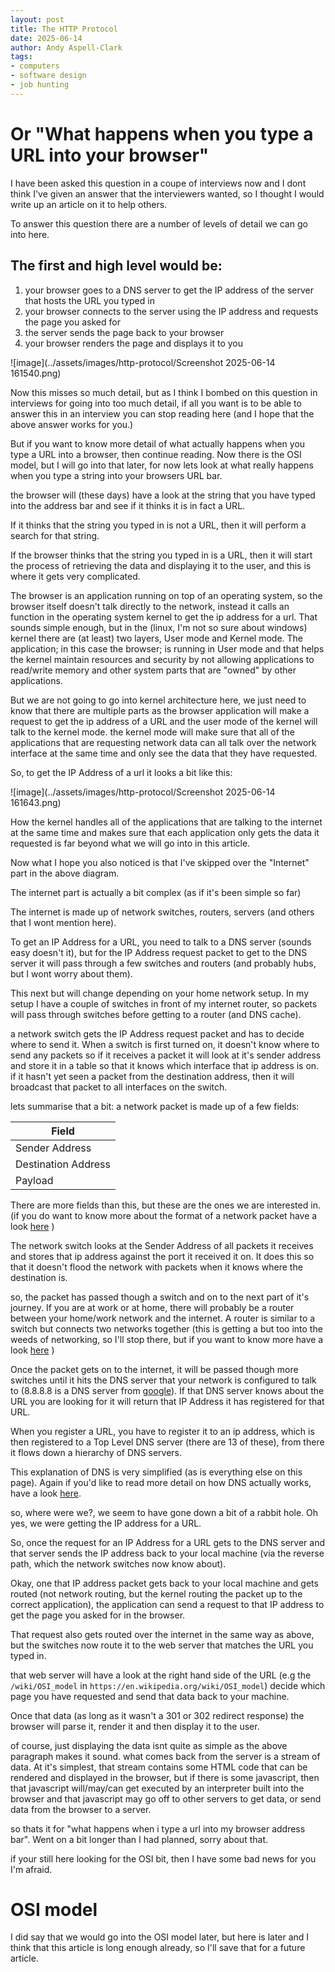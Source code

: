 ```yaml
---
layout: post
title: The HTTP Protocol
date: 2025-06-14
author: Andy Aspell-Clark
tags:
- computers
- software design
- job hunting
---
```


# Or "What happens when you type a URL into your browser"

I have been asked this question in a coupe of interviews now and I dont think I've given an answer that the interviewers wanted, so I thought I would write up an article on it to help others.

To answer this question there are a number of levels of detail we can go into here.

## The first and high level would be:
1. your browser goes to a DNS server to get the IP address of the server that hosts the URL you typed in
1. your browser connects to the server using the IP address and requests the page you asked for
1. the server sends the page back to your browser
1. your browser renders the page and displays it to you

![image](../assets/images/http-protocol/Screenshot 2025-06-14 161540.png)

Now this misses so much detail, but as I think I bombed on this question in interviews for going into too much detail, if all you want is to be able to answer this in an interview you can stop reading here (and I hope that the above answer works for you.)

But if you want to know more detail of what actually happens when you type a URL into a browser, then continue reading. Now there is the OSI model, but I will go into that later, for now lets look at what really happens when you type a string into your browsers URL bar.

the browser will (these days) have a look at the string that you have typed into the address bar and see if it thinks it is in fact a URL.

If it thinks that the string you typed in is not a URL, then it will perform a search for that string.

If the browser thinks that the string you typed in is a URL, then it will start the process of retrieving the data and displaying it to the user, and this is where it gets very complicated.

The browser is an application running on top of an operating system, so the browser itself doesn't talk directly to the network, instead it calls an function in the operating system kernel to get the ip address for a url. That sounds simple enough, but in the (linux, I'm not so sure about windows) kernel there are (at least) two layers, User mode and Kernel mode. The application; in this case the browser; is running in User mode and that helps the kernel maintain resources and security by not allowing applications to read/write memory and other system parts that are "owned" by other applications.

But we are not going to go into kernel architecture here, we just need to know that there are multiple parts as the browser application will make a request to get the ip address of a URL and the user mode of the kernel will talk to the kernel mode. the kernel mode will make sure that all of the applications that are requesting network data can all talk over the network interface at the same time and only see the data that they have requested.

So, to get the IP Address of a url it looks a bit like this:

![image](../assets/images/http-protocol/Screenshot 2025-06-14 161643.png)

How the kernel handles all of the applications that are talking to the internet at the same time and makes sure that each application only gets the data it requested is far beyond what we will go into in this article.

Now what I hope you also noticed is that I've skipped over the "Internet" part in the above diagram.

The internet part is actually a bit complex (as if it's been simple so far)

The internet is made up of network switches, routers, servers (and others that I wont mention here).

To get an IP Address for a URL, you need to talk to a DNS server (sounds easy doesn't it), but for the IP Address request packet to get to the DNS server it will pass through a few switches and routers (and probably hubs, but I wont worry about them).

This next but will change depending on your home network setup. In my setup I have a couple of switches in front of my internet router, so packets will pass through switches before getting to a router (and DNS cache). 

a network switch gets the IP Address request packet and has to decide where to send it. When a switch is first turned on, it doesn't know where to send any packets so if it receives a packet it will look at it's sender address and store it in a table so that it knows which interface that ip address is on. if it hasn't yet seen a packet from the destination address, then it will broadcast that packet to all interfaces on the switch.

lets summarise that a bit:
a network packet is made up of a few fields:

| Field               |
| ------------------- |
| Sender Address      |
| Destination Address |
| Payload             |

There are more fields than this, but these are the ones we are interested in. (if you do want to know more about the format of a network packet have a look [here](https://www.geeksforgeeks.org/computer-networks/tcp-ip-packet-format/) )

The network switch looks at the Sender Address of all packets it receives and stores that ip address against the port it received it on. It does this so that it doesn't flood the network with packets when it knows where the destination is.

so, the packet has passed though a switch and on to the next part of it's journey. If you are at work or at home, there will probably be a router between your home/work network and the internet. A router is similar to a switch but connects two networks together (this is getting a but too into the weeds of networking, so I'll stop there, but if you want to know more have a look [here](https://www.cisco.com/c/en_uk/solutions/small-business/resource-center/networking/network-switch-vs-router.html#~switches) )

Once the packet gets on to the internet, it will be passed though more switches until it hits the DNS server that your network is configured to talk to (8.8.8.8 is a DNS server from [google](https://developers.google.com/speed/public-dns)). If that DNS server knows about the URL you are looking for it will return that IP Address it has registered for that URL.

When you register a URL, you have to register it to an ip address, which is then registered to a Top Level DNS server (there are 13 of these), from there it flows down a hierarchy of DNS servers.

This explanation of DNS is very simplified (as is everything else on this page). Again if you'd like to read more detail on how DNS actually works, have a look [here](https://www.cloudflare.com/en-gb/learning/dns/what-is-dns/).

so, where were we?, we seem to have gone down a bit of a rabbit hole. Oh yes, we were getting the IP address for a URL.

So, once the request for an IP Address for a URL gets to the DNS server and that server sends the IP address back to your local machine (via the reverse path, which the network switches now know about).

Okay, one that IP address packet gets back to your local machine and gets routed (not network routing, but the kernel routing the packet up to the correct application), the application can send a request to that IP address to get the page you asked for in the browser.

That request also gets routed over the internet in the same way as above, but the switches now route it to the web server that matches the URL you typed in.

that web server will have a look at the right hand side of the URL (e.g the `/wiki/OSI_model` in `https://en.wikipedia.org/wiki/OSI_model`) decide which page you have requested and send that data back to your machine.

Once that data (as long as it wasn't a 301 or 302 redirect response) the browser will parse it, render it and then display it to the user.

of course, just displaying the data isnt quite as simple as the above paragraph makes it sound. what comes back from the server is a stream of data. At it's simplest, that stream contains some HTML code that can be rendered and displayed in the browser, but if there is some javascript, then that javascript will/may/can get executed by an interpreter built into the browser and that javascript may go off to other servers to get data, or send data from the browser to a server.

so thats it for "what happens when i type a url into my browser address bar". Went on a bit longer than I had planned, sorry about that.

if your still here looking for the OSI bit, then I have some bad news for you I'm afraid.


# OSI model
I did say that we would go into the OSI model later, but here is later and I think that this article is long enough already, so I'll save that for a future article.




